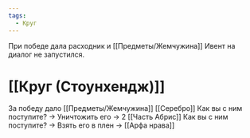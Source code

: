 ```yaml
---
tags:
  - Круг
---
```


При победе дала расходник и [[Предметы/Жемчужина]]
Ивент на диалог не запустился.

# [[Круг (Стоунхендж)]]
За победу дало [[Предметы/Жемчужина]] [[Серебро]]
Как вы с ним поступите? -> Уничтожить его -> 2 [[Часть Абрис]]
Как вы с ним поступите? -> Взять его в плен -> [[Арфа нрава]]

